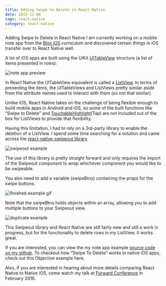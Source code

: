 ```yaml
---
title: Adding Swipe to Delete in React Native
date: 2015-12-06
tags: react-native
category: react-native
---
```

Adding Swipe to Delete in React Native I am currently working on a mobile note app from the [Bloc iOS](https://www.bloc.io/ios-bootcamp) curriculum and  discovered certain things in iOS transfer over to React Native well.

A lot of iOS apps are built using the UIKit [UITableView](https://developer.apple.com/library/ios/documentation/UIKit/Reference/UITableView_Class/) structure (a list of items presented in rows):

![note app preview](https://i.imgur.com/8BzFCMTl.jpg)

In React Native the UITableView equivalent is called a [ListView](https://facebook.github.io/react-native/docs/listview.html). In terms of presenting the items, the UITableViews and ListViews pretty similar aside from the attribute names used to interact with them (so not that similar).

Unlike iOS, React Native takes on the challenge of being flexible enough to build mobile apps in Android and iOS, so some of the built functions like “Swipe to Delete” and [TouchableHighlight](https://facebook.github.io/react-native/docs/touchablehighlight.html)(Tap) are not included out of the box for ListViews to provide that flexibility.

<script src="https://gist.github.com/bdougie/8c9760ae1c2c792354e1.js"></script>

Having this limitation, I had to rely on a 3rd-party library to enable the deletion of a ListView. I spend some time searching for a solution and came across the [react-native-swipeout library](https://github.com/dancormier/react-native-swipeout). 

![swipeout example](https://i.imgur.com/j2GGAki.gif)

The use of this library is pretty straight forward and only requires the import of the Swipeout component to wrap whichever component you would like to be swipeable.

<script src="https://gist.github.com/bdougie/1d22bf219044944f413a.js"></script>

You also need to add a variable (swipeBtns) containing the props for the swipe buttons.

![finished example gif](https://i.imgur.com/jXIhYNk.gif)

Note that the swipeBtns holds objects within an array, allowing you to add multiple buttons to your Swipeout view. 

<script src="https://gist.github.com/bdougie/3194b635ebac34e2beef.js"></script>

![duplicate example](https://i.imgur.com/VbgjJ7Sl.png)

This Swipeout library and React Native are still fairly new and still a work in progress, but for the functionality to delete rows in my ListView, it works great.

If you are interested, you can view the my note app example [source code on my github](https://github.com/bdougie/BlackNotes). To checkout how “Swipe To Delete” works in native iOS apps, check out this Objective example here.

Also, If you are interested in hearing about more details comparing React Native to Native iOS, come watch my talk at [Forward Conference](https://forwardjs.com/summit) in February 2016.